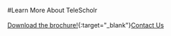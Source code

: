 #Learn More About TeleScholr
<br/><br/>
[Download the brochure!](articles/products/telefamily.md/telescholr.md/calltoaction.md/telescholrbrochure.en.pdf){:target="_blank"}[Contact Us]({{#makeLink}}./productinquiries.html?article_path=./company/productinquiries.md&menu_path=/{{/makeLink}})

